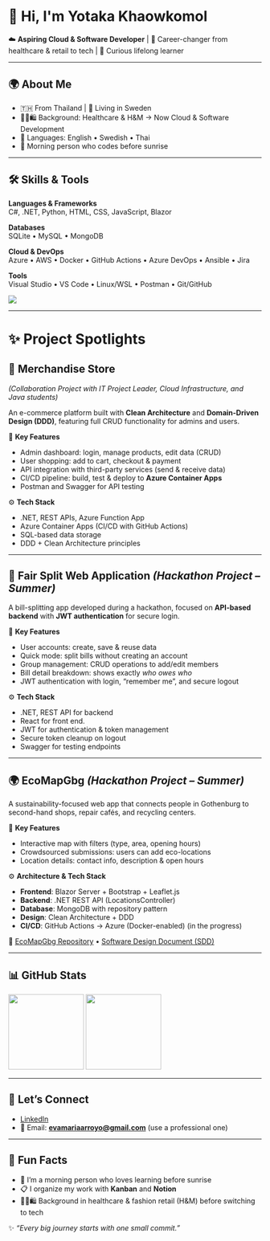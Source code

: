 # 👋 Hi, I'm Yotaka Khaowkomol  

☁️ **Aspiring Cloud & Software Developer** | 🚀 Career-changer from healthcare & retail to tech | 🌱 Curious lifelong learner  

---

## 🌍 About Me  

- 🇹🇭 From Thailand | 📍 Living in Sweden  
- 👩‍⚕️🛍️ Background: Healthcare & H&M → Now Cloud & Software Development  
- 💬 Languages: English • Swedish • Thai  
- 🌅 Morning person who codes before sunrise  

---

## 🛠️ Skills & Tools  

**Languages & Frameworks**  
C#, .NET, Python, HTML, CSS, JavaScript, Blazor  

**Databases**  
SQLite • MySQL • MongoDB  

**Cloud & DevOps**  
Azure • AWS • Docker • GitHub Actions • Azure DevOps • Ansible • Jira  

**Tools**  
Visual Studio • VS Code • Linux/WSL • Postman • Git/GitHub  

<p align="left">
  <img src="https://skillicons.dev/icons?i=cs,dotnet,py,html,css,js,blazor,mongodb,mysql,sqlite,azure,aws,docker,linux,git,github,vscode,postman" />
</p>  

---

# ✨ Project Spotlights  

## 🛒 Merchandise Store  
*(Collaboration Project with IT Project Leader, Cloud Infrastructure, and Java students)*  

An e-commerce platform built with **Clean Architecture** and **Domain-Driven Design (DDD)**, featuring full CRUD functionality for admins and users.  

🔑 **Key Features**  
- Admin dashboard: login, manage products, edit data (CRUD)  
- User shopping: add to cart, checkout & payment  
- API integration with third-party services (send & receive data)  
- CI/CD pipeline: build, test & deploy to **Azure Container Apps**  
- Postman and Swagger for API testing  

⚙️ **Tech Stack**  
- .NET, REST APIs, Azure Function App  
- Azure Container Apps (CI/CD with GitHub Actions)  
- SQL-based data storage  
- DDD + Clean Architecture principles  

---

## 🤝 Fair Split Web Application *(Hackathon Project – Summer)*  

A bill-splitting app developed during a hackathon, focused on **API-based backend** with **JWT authentication** for secure login.  

🔑 **Key Features**  
- User accounts: create, save & reuse data  
- Quick mode: split bills without creating an account  
- Group management: CRUD operations to add/edit members  
- Bill detail breakdown: shows exactly *who owes who*  
- JWT authentication with login, “remember me”, and secure logout  

⚙️ **Tech Stack**  
- .NET, REST API for backend
- React for front end.
- JWT for authentication & token management  
- Secure token cleanup on logout  
- Swagger for testing endpoints  

---

## 🌍 EcoMapGbg *(Hackathon Project – Summer)*  

A sustainability-focused web app that connects people in Gothenburg to second-hand shops, repair cafés, and recycling centers.  

🔑 **Key Features**  
- Interactive map with filters (type, area, opening hours)  
- Crowdsourced submissions: users can add eco-locations  
- Location details: contact info, description & open hours  
    

⚙️ **Architecture & Tech Stack**  
- **Frontend**: Blazor Server + Bootstrap + Leaflet.js  
- **Backend**: .NET REST API (LocationsController)  
- **Database**: MongoDB with repository pattern  
- **Design**: Clean Architecture + DDD  
- **CI/CD**: GitHub Actions → Azure (Docker-enabled) (in the progress)    

📄 [EcoMapGbg Repository](https://github.com/Bombalaka/ecomapgbg) • [Software Design Document (SDD)](https://github.com/Bombalaka/ecomapgbg/blob/main/docs/SDD.pdf)  

---

## 📊 GitHub Stats  

<p align="left">
  <img src="https://github-readme-stats.vercel.app/api?username=Bombalaka&show_icons=true&theme=tokyonight" height="150"/>
  <img src="https://github-readme-stats.vercel.app/api/top-langs/?username=Bombalaka&layout=compact&theme=tokyonight" height="150"/>
</p>  

---

## 🤝 Let’s Connect  

- [LinkedIn](https://www.linkedin.com/in/yotaka-khaowkomol-39b757115/)  
- 📩 Email: **evamariaarroyo@gmail.com** (use a professional one)  

---

## 🎉 Fun Facts  

- 🌅 I’m a morning person who loves learning before sunrise  
- 📋 I organize my work with **Kanban** and **Notion**  
- 👩‍⚕️🛍️ Background in healthcare & fashion retail (H&M) before switching to tech  

✨ *“Every big journey starts with one small commit.”*  

